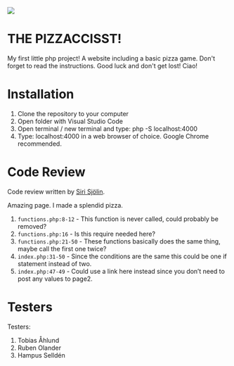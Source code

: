![](https://media2.giphy.com/media/10kxE34bJPaUO4/giphy.gif?cid=790b7611ef6c22fa06ea1e13cdf8e2fb732b5dcfffe8454a&rid=giphy.gif&ct=g)

# THE PIZZACCISST!

My first little php project! A website including a basic pizza game. Don't forget to read the instructions. Good luck and don't get lost! Ciao!

# Installation

1. Clone the repository to your computer
2. Open folder with Visual Studio Code
3. Open terminal / new terminal and type: php -S localhost:4000
4. Type: localhost:4000 in a web browser of choice. Google Chrome recommended.

# Code Review

Code review written by [Siri Sjölin](https://github.com/sirisayshello).

Amazing page. I made a splendid pizza. 

1. `functions.php:8-12` - This function is never called, could probably be removed?
2. `functions.php:16` - Is this require needed here?
3. `functions.php:21-50` - These functions basically does the same thing, maybe call the first one twice?
4. `index.php:31-50` - Since the conditions are the same this could be one if statement instead of two.
5. `index.php:47-49` - Could use a link here instead since you don’t need to post any values to page2.

# Testers

Testers:

1. Tobias Åhlund
2. Ruben Olander
3. Hampus Selldén
